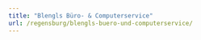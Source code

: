 ```yaml
---
title: "Blengls Büro- & Computerservice"
url: /regensburg/blengls-buero-und-computerservice/
---
```

